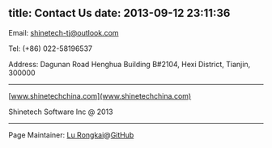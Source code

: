 title: Contact Us
date: 2013-09-12 23:11:36
---

Email: [shinetech-tj@outlook.com](mailto://shinetech-tj@outlook.com)

Tel: (+86) 022-58196537

Address: Dagunan Road Henghua Building B#2104, Hexi District, Tianjin, 300000

***
[www.shinetechchina.com](www.shinetechchina.com)

Shinetech Software Inc @ 2013
***
Page Maintainer: [Lu Rongkai](mailto://lurongkai@gmail.com)@[GitHub](http://github.com/lurongkai)